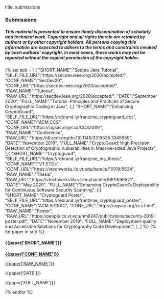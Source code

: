 title: submissions

### Submissions

<p>
    <div class="container submissions-container">
        <h5><i>This material is presented to ensure timely dissemination of scholarly and technical work. Copyright and all rights therein are retained by authors or by other copyright holders. All persons copying this information are expected to adhere to the terms and constraints invoked by each authors' copyright. In most cases, these works may not be reposted without the explicit permission of the copyright holder.</i></h5>
        {%
            set sub = [
                {
                    "SHORT_NAME":"Secure Java Tutorial",
                    "SELF_FILE_URL":"https://secdev.ieee.org/2020/accepted/",
                    "CONF_NAME":"SecDev20",
                    "CONF_URL":"https://secdev.ieee.org/2020/accepted/",
                    "RAW_NAME":"Tutorial",
                    "RAW_URL":"https://secdev.ieee.org/2020/accepted/",
                    "DATE":"September 2020",
                    "FULL_NAME":"Tutorial: Principles and Practices of Secure Cryptographic Coding in Java",
                },{
                    "SHORT_NAME":"Enhancing CryptoGuard",
                    "SELF_FILE_URL":"https://rebrand.ly/frantzme_cryptoguard_ccs",
                    "CONF_NAME":"ACM CCS",
                    "CONF_URL":"https://sigsac.org/ccs/CCS2019/",
                    "RAW_NAME":"Conference",
                    "RAW_URL":"https://dl.acm.org/doi/10.1145/3319535.3345659",
                    "DATE":"November 2019",
                    "FULL_NAME":"CryptoGuard: High Precision Detection of Cryptographic Vulnerabilities in Massive-sized Java Projects",
                },{
                    "SHORT_NAME":"Cryptoguard",
                    "SELF_FILE_URL":"https://rebrand.ly/frantzme_ms_thesis",
                    "CONF_NAME":"VT ETDs",
                    "CONF_URL":"https://vtechworks.lib.vt.edu/handle/10919/5534",
                    "RAW_NAME":"Thesis",
                    "RAW_URL":"https://vtechworks.lib.vt.edu/handle/10919/98521",
                    "DATE":"May 2020",
                    "FULL_NAME":"Enhancing CryptoGuard’s Deployability for Continuous Software Security Scanning",
                },{
                    "SHORT_NAME":"Cryptoguard Poster",
                    "SELF_FILE_URL":"https://rebrand.ly/frantzme_cryptoguard_poster",
                    "CONF_NAME":"ACM SIGSAC",
                    "CONF_URL":"https://sigsac.org/ccs.html",
                    "RAW_NAME":"Poster",
                    "RAW_URL":"https://people.cs.vt.edu/nm8247/publications/security-2019-poster.pdf",
                    "DATE":"November 2019",
                    "FULL_NAME":"Deployment-quality and Accessible Solutions for Cryptography Code Development",
                },
            ]
        %}
        {% for paper in sub %}
        <div class="row clearfix layout layout-left">
            <div class="col-xs-12 col-sm-4 col-md-3 col-print-12 details">
                <h4>{{paper['SHORT_NAME']}}</h4>
                <h4>
                    <a target="_blank" href="{{paper['SELF_FILE_URL']}}">
                    <i class="fas fa-file-pdf" title="{{paper['SHORT_NAME']}}" style="font-size:125%;"></i>
                    </a>
                </h4>
                <p><b>
                    <a href="{{paper['CONF_URL']}}" target="_blank" class="link">{{paper['CONF_NAME']}}</a></b>
                </p>
                <p><a href="{{paper['RAW_URL']}}">{{paper['RAW_NAME']}}</a></p>
                <p>{{paper['DATE']}}</p>
                <p class="no-print">
                </p>
            </div>
            <div class="col-xs-12 col-sm-8 col-md-9 col-print-12">
                <p>{{paper['FULL_NAME']}}</p>
            </div>
        </div>
        {% endfor %}
    </div>
</p>
